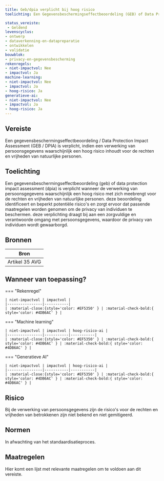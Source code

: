 ```yaml
---
title: Geb/dpia verplicht bij hoog risico
toelichting: Een Gegevensbeschermingseffectbeoordeling (GEB) of Data Protection Impact Assessment (DPIA) is verplicht wanneer de verwerking van persoonsgegevens waarschijnlijk een hoog risico met zich meebrengt voor de rechten en vrijheden van natuurlijke personen. Deze beoordeling identificeert en beperkt potentiële risico's en zorgt ervoor dat passende maatregelen worden genomen om de privacy van individuen te beschermen. Deze verplichting draagt bij aan een zorgvuldige en verantwoorde omgang met persoonsgegevens, waardoor de privacy van individuen wordt gewaarborgd.

status_vereiste: 
 - Geldend
levenscyclus: 
- ontwerp
- dataverkenning-en-datapreparatie
- ontwikkelen
- validatie
bouwblok: 
- privacy-en-gegevensbescherming
rekenregels: 
- niet-impactvol: Nee
- impactvol: Ja
machine-learning: 
- niet-impactvol: Nee
- impactvol: Ja
- hoog-risico: Ja
generatieve-ai: 
- niet-impactvol: Nee
- impactvol: Ja
- hoog-risico: Ja
---
```


<!-- tags -->
## Vereiste

Een gegevensbeschermingseffectbeoordeling / Data Protection Impact Assessment (GEB / DPIA) is verplicht, indien een verwerking van persoonsgegevens waarschijnlijk een hoog risico inhoudt voor de rechten en vrijheden van natuurlijke personen.

## Toelichting 

Een gegevensbeschermingseffectbeoordeling (geb) of data protection impact assessment (dpia) is verplicht wanneer de verwerking van persoonsgegevens waarschijnlijk een hoog risico met zich meebrengt voor de rechten en vrijheden van natuurlijke personen.
deze beoordeling identificeert en beperkt potentiële risico's en zorgt ervoor dat passende maatregelen worden genomen om de privacy van individuen te beschermen.
deze verplichting draagt bij aan een zorgvuldige en verantwoorde omgang met persoonsgegevens, waardoor de privacy van individuen wordt gewaarborgd.


## Bronnen 

| Bron                        |
|-----------------------------|
|Artikel 35 AVG|

## Wanneer van toepassing? 

=== "Rekenregel"

	| niet-impactvol | impactvol | 
	|----------------|-----------| 
	| :material-close:{style='color: #EF5350' } | :material-check-bold:{ style='color: #4DB6AC' } |

=== "Machine learning"

	| niet-impactvol | impactvol | hoog-risico-ai | 
	|----------------|-----------|-----------| 
	| :material-close:{style='color: #EF5350' } | :material-check-bold:{ style='color: #4DB6AC' } | :material-check-bold:{ style='color: #4DB6AC' } |

=== "Generatieve AI"

	| niet-impactvol | impactvol | hoog-risico-ai | 
	|----------------|-----------|-----------| 
	| :material-close:{style='color: #EF5350' } | :material-check-bold:{ style='color: #4DB6AC' } | :material-check-bold:{ style='color: #4DB6AC' } |

## Risico 

Bij de verwerking van persoonsgegevens zijn de risico's voor de rechten en vrijheden van betrokkenen zijn niet bekend en niet gemitigeerd.

## Normen 

In afwachting van het standaardisatieproces. 

## Maatregelen 

Hier komt een lijst met relevante maatregelen om te voldoen aan dit vereiste. 
